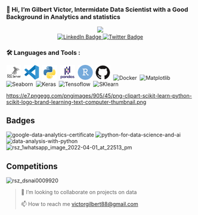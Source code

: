 ### 👋 Hi, I’m Gilbert Victor, Intermidate Data Scientist with a Good Background in Analytics and statistics

<div id="header" align="center">
  <img src="https://media.giphy.com/media/M9gbBd9nbDrOTu1Mqx/giphy.gif" width="100"/>
</div>

<div id="badges" align="center">
  <a href="https://www.linkedin.com/in/victor-gilbert-ab1059229">
    <img src="https://img.shields.io/badge/LinkedIn-blue?style=for-the-badge&logo=linkedin&logoColor=white" alt="LinkedIn Badge"/>
  </a>
 
  <a href="https://twitter.com/victorxgilbert">
    <img src="https://img.shields.io/badge/Twitter-blue?style=for-the-badge&logo=twitter&logoColor=white" alt="Twitter Badge"/>
  </a>
</div>

### :hammer_and_wrench: Languages and Tools :
<div>
  
  <img src="https://github.com/devicons/devicon/blob/master/icons/microsoftsqlserver/microsoftsqlserver-plain-wordmark.svg" title="MS SqlServer" alt="MS SqlServer" width="40" height="40"/>&nbsp;
  <img src="https://github.com/devicons/devicon/blob/master/icons/vscode/vscode-original.svg" title="VSCode"  alt="VSCode" width="40" height="40"/>&nbsp;
  <img src="https://github.com/devicons/devicon/blob/master/icons/python/python-original.svg" title="Python" alt="Python" width="40" height="40"/>&nbsp;
  <img src="https://github.com/devicons/devicon/blob/master/icons/pandas/pandas-original-wordmark.svg" title="Pandas" alt="Pandas" width="40" height="40"/>&nbsp;
  <img src="https://github.com/devicons/devicon/blob/master/icons/rstudio/rstudio-original.svg" title="RStudio" alt="RStudio" width="40" height="40"/>&nbsp;
  <img src="https://github.com/devicons/devicon/blob/master/icons/github/github-original.svg" title="Github" alt="Github" width="40" height="40"/>&nbsp;
  <img src="https://www.inogic.com//assets/img/services/bg10.svg" title="Docker" alt="Docker" width="40" height="40"/>&nbsp;
  <img src="https://matplotlib.org/stable/_images/sphx_glr_logos2_003.png" title="Matplotlib" alt="Matplotlib" width="200" height="40"/>&nbsp;
  <img src="https://seaborn.pydata.org/_images/logo-tall-lightbg.svg"  title="Seaborn" alt="Seaborn" width="40" height="40"/>&nbsp;
  <img src="https://upload.wikimedia.org/wikipedia/commons/thumb/a/ae/Keras_logo.svg/2048px-Keras_logo.svg.png" title="Keras" alt="Keras" width="40" height="40"/>&nbsp;
  <img src="https://upload.wikimedia.org/wikipedia/commons/thumb/2/2d/Tensorflow_logo.svg/1200px-Tensorflow_logo.svg.png" title="Tensorflow"  alt="Tensoflow" width="40" height="40"/>&nbsp;
  <img src="https://upload.wikimedia.org/wikipedia/commons/thumb/0/05/Scikit_learn_logo_small.svg/1280px-Scikit_learn_logo_small.svg.png" title="Sklearn" alt="SKlearn" width="70" height="40"/>
</div>


https://e7.pngegg.com/pngimages/905/45/png-clipart-scikit-learn-python-scikit-logo-brand-learning-text-computer-thumbnail.png

## Badges 
![google-data-analytics-certificate](https://user-images.githubusercontent.com/98072583/198278069-94510cce-7816-42ff-97e7-a9f18cf441ae.png)
![python-for-data-science-and-ai](https://user-images.githubusercontent.com/98072583/198280242-2a119aa5-602a-4ac3-b5d0-e93af06a55c8.png)
![data-analysis-with-python](https://user-images.githubusercontent.com/98072583/198280234-02a926f5-cffe-4216-a4c3-c977259ee06d.png)
![rsz_1whatsapp_image_2022-04-01_at_22513_pm](https://user-images.githubusercontent.com/98072583/198285920-2a851732-3cc7-4eff-b3c7-8d0db78fa666.png)


## Competitions
![rsz_dsnai0009920](https://user-images.githubusercontent.com/98072583/198279685-548df1e8-e9e8-42fc-8fc4-673c7f6a8743.png)


>  💞️ I’m looking to collaborate on projects on data
>  
>  📫 How to reach me victorgilbert88@gmail.com







<!---
gilbertxvictor/gilbertxvictor is a ✨ special ✨ repository because its `README.md` (this file) appears on your GitHub profile.
You can click the Preview link to take a look at your changes.
--->
